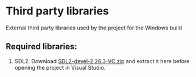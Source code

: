 # Third party libraries

External third party libraries used by the project for the Windows build

## Required libraries:

1. SDL2. Download [SDL2-devel-2.26.3-VC.zip](https://github.com/libsdl-org/SDL/releases/download/release-2.26.3/SDL2-devel-2.26.3-VC.zip) and extract it here before opening the project in Visual Studio.
